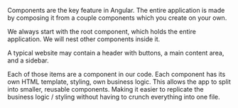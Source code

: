 Components are the key feature in Angular. The entire application is made by composing it from a couple components which you create on your own.

We always start with the root component, which holds the entire application. We will nest other components inside it.

A typical website may contain a header with buttons, a main content area, and a sidebar.

Each of those items are a component in our code. Each component has its own HTML template, styling, own business logic. This allows the app to split into smaller, reusable components. Making it easier to replicate the business logic / styling without having to crunch everything into one file.

